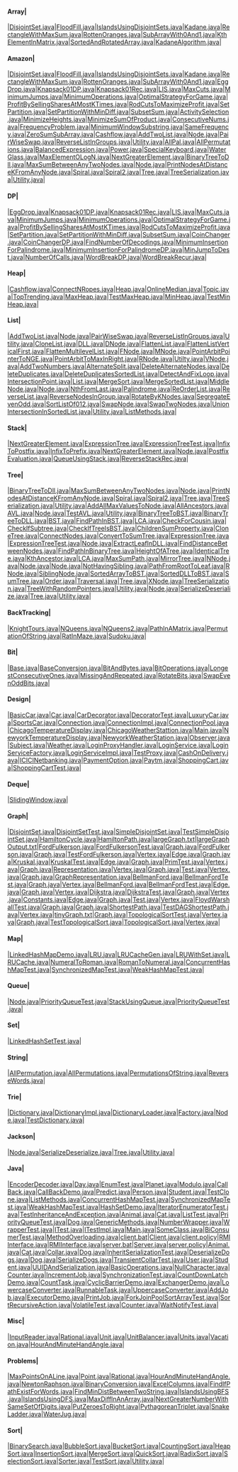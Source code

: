 
#### Array| 
|[DisjointSet.java](src/main/java/com/example/amazon/array/DisjointSet.java)|[FloodFill.java](src/main/java/com/example/amazon/array/FloodFill.java)|[IslandsUsingDisjointSets.java](src/main/java/com/example/amazon/array/IslandsUsingDisjointSets.java)|[Kadane.java](src/main/java/com/example/amazon/array/Kadane.java)|[RectangleWithMaxSum.java](src/main/java/com/example/amazon/array/RectangleWithMaxSum.java)|[RottenOranges.java](src/main/java/com/example/amazon/array/RottenOranges.java)|[SubArrayWith0And1.java](src/main/java/com/example/amazon/array/SubArrayWith0And1.java)|[KthElementInMatrix.java](src/main/java/com/example/ds/array/bfs/KthElementInMatrix.java)|[SortedAndRotatedArray.java](src/main/java/com/example/ds/array/binsearch/SortedAndRotatedArray.java)|[KadaneAlgorithm.java](src/main/java/com/example/ds/array/KadaneAlgorithm.java)|

#### Amazon| 
|[DisjointSet.java](src/main/java/com/example/amazon/array/DisjointSet.java)|[FloodFill.java](src/main/java/com/example/amazon/array/FloodFill.java)|[IslandsUsingDisjointSets.java](src/main/java/com/example/amazon/array/IslandsUsingDisjointSets.java)|[Kadane.java](src/main/java/com/example/amazon/array/Kadane.java)|[RectangleWithMaxSum.java](src/main/java/com/example/amazon/array/RectangleWithMaxSum.java)|[RottenOranges.java](src/main/java/com/example/amazon/array/RottenOranges.java)|[SubArrayWith0And1.java](src/main/java/com/example/amazon/array/SubArrayWith0And1.java)|[EggDrop.java](src/main/java/com/example/amazon/dp/EggDrop.java)|[Knapsack01DP.java](src/main/java/com/example/amazon/dp/Knapsack01DP.java)|[Knapsack01Rec.java](src/main/java/com/example/amazon/dp/Knapsack01Rec.java)|[LIS.java](src/main/java/com/example/amazon/dp/LIS.java)|[MaxCuts.java](src/main/java/com/example/amazon/dp/MaxCuts.java)|[MinimumJumps.java](src/main/java/com/example/amazon/dp/MinimumJumps.java)|[MinimumOperations.java](src/main/java/com/example/amazon/dp/MinimumOperations.java)|[OptimalStrategyForGame.java](src/main/java/com/example/amazon/dp/OptimalStrategyForGame.java)|[ProfitBySellingSharesAtMostKTimes.java](src/main/java/com/example/amazon/dp/ProfitBySellingSharesAtMostKTimes.java)|[RodCutsToMaximizeProfit.java](src/main/java/com/example/amazon/dp/RodCutsToMaximizeProfit.java)|[SetPartition.java](src/main/java/com/example/amazon/dp/SetPartition.java)|[SetPartitionWithMinDiff.java](src/main/java/com/example/amazon/dp/SetPartitionWithMinDiff.java)|[SubsetSum.java](src/main/java/com/example/amazon/dp/SubsetSum.java)|[ActivitySelection.java](src/main/java/com/example/amazon/greedy/ActivitySelection.java)|[MinimizeHeights.java](src/main/java/com/example/amazon/greedy/MinimizeHeights.java)|[MinimizeSumOfProduct.java](src/main/java/com/example/amazon/greedy/MinimizeSumOfProduct.java)|[ConsecutiveNums.java](src/main/java/com/example/amazon/hashing/ConsecutiveNums.java)|[FrequencyProblem.java](src/main/java/com/example/amazon/hashing/FrequencyProblem.java)|[MinimumWindowSubstring.java](src/main/java/com/example/amazon/hashing/MinimumWindowSubstring.java)|[SameFrequency.java](src/main/java/com/example/amazon/hashing/SameFrequency.java)|[ZeroSumSubArray.java](src/main/java/com/example/amazon/hashing/ZeroSumSubArray.java)|[Cashflow.java](src/main/java/com/example/amazon/heap/Cashflow.java)|[AddTwoList.java](src/main/java/com/example/amazon/list/AddTwoList.java)|[Node.java](src/main/java/com/example/amazon/list/Node.java)|[PairWiseSwap.java](src/main/java/com/example/amazon/list/PairWiseSwap.java)|[ReverseListInGroups.java](src/main/java/com/example/amazon/list/ReverseListInGroups.java)|[Utility.java](src/main/java/com/example/amazon/list/Utility.java)|[AllPal.java](src/main/java/com/example/amazon/recursion/AllPal.java)|[AllPermutations.java](src/main/java/com/example/amazon/recursion/AllPermutations.java)|[BalancedExpression.java](src/main/java/com/example/amazon/recursion/parenthesis/BalancedExpression.java)|[Power.java](src/main/java/com/example/amazon/recursion/Power.java)|[SpecialKeyboard.java](src/main/java/com/example/amazon/recursion/SpecialKeyboard.java)|[WaterGlass.java](src/main/java/com/example/amazon/recursion/WaterGlass.java)|[MaxElementOLogN.java](src/main/java/com/example/amazon/search/MaxElementOLogN.java)|[NextGreaterElement.java](src/main/java/com/example/amazon/stack/NextGreaterElement.java)|[BinaryTreeToDll.java](src/main/java/com/example/amazon/tree/BinaryTreeToDll.java)|[MaxSumBetweenAnyTwoNodes.java](src/main/java/com/example/amazon/tree/MaxSumBetweenAnyTwoNodes.java)|[Node.java](src/main/java/com/example/amazon/tree/Node.java)|[PrintNodesAtDistanceKFromAnyNode.java](src/main/java/com/example/amazon/tree/PrintNodesAtDistanceKFromAnyNode.java)|[Spiral.java](src/main/java/com/example/amazon/tree/Spiral.java)|[Spiral2.java](src/main/java/com/example/amazon/tree/Spiral2.java)|[Tree.java](src/main/java/com/example/amazon/tree/Tree.java)|[TreeSerialization.java](src/main/java/com/example/amazon/tree/TreeSerialization.java)|[Utility.java](src/main/java/com/example/amazon/tree/Utility.java)|

#### DP| 
|[EggDrop.java](src/main/java/com/example/amazon/dp/EggDrop.java)|[Knapsack01DP.java](src/main/java/com/example/amazon/dp/Knapsack01DP.java)|[Knapsack01Rec.java](src/main/java/com/example/amazon/dp/Knapsack01Rec.java)|[LIS.java](src/main/java/com/example/amazon/dp/LIS.java)|[MaxCuts.java](src/main/java/com/example/amazon/dp/MaxCuts.java)|[MinimumJumps.java](src/main/java/com/example/amazon/dp/MinimumJumps.java)|[MinimumOperations.java](src/main/java/com/example/amazon/dp/MinimumOperations.java)|[OptimalStrategyForGame.java](src/main/java/com/example/amazon/dp/OptimalStrategyForGame.java)|[ProfitBySellingSharesAtMostKTimes.java](src/main/java/com/example/amazon/dp/ProfitBySellingSharesAtMostKTimes.java)|[RodCutsToMaximizeProfit.java](src/main/java/com/example/amazon/dp/RodCutsToMaximizeProfit.java)|[SetPartition.java](src/main/java/com/example/amazon/dp/SetPartition.java)|[SetPartitionWithMinDiff.java](src/main/java/com/example/amazon/dp/SetPartitionWithMinDiff.java)|[SubsetSum.java](src/main/java/com/example/amazon/dp/SubsetSum.java)|[CoinChanger.java](src/main/java/com/example/dp/CoinChanger.java)|[CoinChangerDP.java](src/main/java/com/example/dp/CoinChangerDP.java)|[FindNumberOfDecodings.java](src/main/java/com/example/dp/FindNumberOfDecodings.java)|[MinimumInsertionForPalindrome.java](src/main/java/com/example/dp/MinimumInsertionForPalindrome.java)|[MinimumInsertionForPalindromeDP.java](src/main/java/com/example/dp/MinimumInsertionForPalindromeDP.java)|[MinJumpToDest.java](src/main/java/com/example/dp/MinJumpToDest.java)|[NumberOfCalls.java](src/main/java/com/example/dp/NumberOfCalls.java)|[WordBreakDP.java](src/main/java/com/example/dp/WordBreakDP.java)|[WordBreakRecur.java](src/main/java/com/example/dp/WordBreakRecur.java)|

#### Heap| 
|[Cashflow.java](src/main/java/com/example/amazon/heap/Cashflow.java)|[ConnectNRopes.java](src/main/java/com/example/ds/heap/ConnectNRopes.java)|[Heap.java](src/main/java/com/example/ds/heap/example/Heap.java)|[OnlineMedian.java](src/main/java/com/example/ds/heap/example/OnlineMedian.java)|[Topic.java](src/main/java/com/example/ds/heap/example/Topic.java)|[TopTrending.java](src/main/java/com/example/ds/heap/example/TopTrending.java)|[MaxHeap.java](src/main/java/com/example/ds/heap/maxheap/MaxHeap.java)|[TestMaxHeap.java](src/main/java/com/example/ds/heap/maxheap/TestMaxHeap.java)|[MinHeap.java](src/main/java/com/example/ds/heap/minheap/MinHeap.java)|[TestMinHeap.java](src/main/java/com/example/ds/heap/minheap/TestMinHeap.java)|

#### List| 
|[AddTwoList.java](src/main/java/com/example/amazon/list/AddTwoList.java)|[Node.java](src/main/java/com/example/amazon/list/Node.java)|[PairWiseSwap.java](src/main/java/com/example/amazon/list/PairWiseSwap.java)|[ReverseListInGroups.java](src/main/java/com/example/amazon/list/ReverseListInGroups.java)|[Utility.java](src/main/java/com/example/amazon/list/Utility.java)|[CloneList.java](src/main/java/com/example/ds/list/doublelist/CloneList.java)|[DLL.java](src/main/java/com/example/ds/list/doublelist/DLL.java)|[DNode.java](src/main/java/com/example/ds/list/doublelist/DNode.java)|[FlattenList.java](src/main/java/com/example/ds/list/doublelist/FlattenList.java)|[FlattenListVerticalFirst.java](src/main/java/com/example/ds/list/doublelist/FlattenListVerticalFirst.java)|[FlattenMultilevelList.java](src/main/java/com/example/ds/list/doublelist/FlattenMultilevelList.java)|[FNode.java](src/main/java/com/example/ds/list/doublelist/FNode.java)|[MNode.java](src/main/java/com/example/ds/list/doublelist/MNode.java)|[PointArbitPointerToNGE.java](src/main/java/com/example/ds/list/doublelist/PointArbitPointerToNGE.java)|[PointArbitToMaxInRight.java](src/main/java/com/example/ds/list/doublelist/PointArbitToMaxInRight.java)|[RNode.java](src/main/java/com/example/ds/list/doublelist/RNode.java)|[Utilty.java](src/main/java/com/example/ds/list/doublelist/Utilty.java)|[VNode.java](src/main/java/com/example/ds/list/doublelist/VNode.java)|[AddTwoNumbers.java](src/main/java/com/example/ds/list/single/AddTwoNumbers.java)|[AlternateSplit.java](src/main/java/com/example/ds/list/single/AlternateSplit.java)|[DeleteAlternateNodes.java](src/main/java/com/example/ds/list/single/DeleteAlternateNodes.java)|[DeleteDuplicates.java](src/main/java/com/example/ds/list/single/DeleteDuplicates.java)|[DeleteDuplicatesSortedList.java](src/main/java/com/example/ds/list/single/DeleteDuplicatesSortedList.java)|[DetectAndFixLoop.java](src/main/java/com/example/ds/list/single/DetectAndFixLoop.java)|[IntersectionPoint.java](src/main/java/com/example/ds/list/single/IntersectionPoint.java)|[List.java](src/main/java/com/example/ds/list/single/List.java)|[MergeSort.java](src/main/java/com/example/ds/list/single/MergeSort.java)|[MergeSortedList.java](src/main/java/com/example/ds/list/single/MergeSortedList.java)|[MiddleNode.java](src/main/java/com/example/ds/list/single/MiddleNode.java)|[Node.java](src/main/java/com/example/ds/list/single/Node.java)|[NthFromLast.java](src/main/java/com/example/ds/list/single/NthFromLast.java)|[Palindrome.java](src/main/java/com/example/ds/list/single/Palindrome.java)|[ReOrderList.java](src/main/java/com/example/ds/list/single/ReOrderList.java)|[ReverseList.java](src/main/java/com/example/ds/list/single/ReverseList.java)|[ReverseNodesInGroup.java](src/main/java/com/example/ds/list/single/ReverseNodesInGroup.java)|[RotateByKNodes.java](src/main/java/com/example/ds/list/single/RotateByKNodes.java)|[SegregateEvenOdd.java](src/main/java/com/example/ds/list/single/SegregateEvenOdd.java)|[SortListOf012.java](src/main/java/com/example/ds/list/single/SortListOf012.java)|[SwapNode.java](src/main/java/com/example/ds/list/single/SwapNode.java)|[SwapTwoNodes.java](src/main/java/com/example/ds/list/single/SwapTwoNodes.java)|[UnionIntersectionInSortedList.java](src/main/java/com/example/ds/list/single/UnionIntersectionInSortedList.java)|[Utility.java](src/main/java/com/example/ds/list/single/Utility.java)|[ListMethods.java](src/main/java/com/example/java/collections/list/ListMethods.java)|

#### Stack| 
|[NextGreaterElement.java](src/main/java/com/example/amazon/stack/NextGreaterElement.java)|[ExpressionTree.java](src/main/java/com/example/ds/stack/ExpressionTree.java)|[ExpressionTreeTest.java](src/main/java/com/example/ds/stack/ExpressionTreeTest.java)|[InfixToPostfix.java](src/main/java/com/example/ds/stack/InfixToPostfix.java)|[InfixToPrefix.java](src/main/java/com/example/ds/stack/InfixToPrefix.java)|[NextGreaterElement.java](src/main/java/com/example/ds/stack/NextGreaterElement.java)|[Node.java](src/main/java/com/example/ds/stack/Node.java)|[PostfixEvaluation.java](src/main/java/com/example/ds/stack/PostfixEvaluation.java)|[QueueUsingStack.java](src/main/java/com/example/ds/stack/QueueUsingStack.java)|[ReverseStackRec.java](src/main/java/com/example/ds/stack/ReverseStackRec.java)|

#### Tree| 
|[BinaryTreeToDll.java](src/main/java/com/example/amazon/tree/BinaryTreeToDll.java)|[MaxSumBetweenAnyTwoNodes.java](src/main/java/com/example/amazon/tree/MaxSumBetweenAnyTwoNodes.java)|[Node.java](src/main/java/com/example/amazon/tree/Node.java)|[PrintNodesAtDistanceKFromAnyNode.java](src/main/java/com/example/amazon/tree/PrintNodesAtDistanceKFromAnyNode.java)|[Spiral.java](src/main/java/com/example/amazon/tree/Spiral.java)|[Spiral2.java](src/main/java/com/example/amazon/tree/Spiral2.java)|[Tree.java](src/main/java/com/example/amazon/tree/Tree.java)|[TreeSerialization.java](src/main/java/com/example/amazon/tree/TreeSerialization.java)|[Utility.java](src/main/java/com/example/amazon/tree/Utility.java)|[AddAllMaxValuesToNode.java](src/main/java/com/example/ds/tree/AddAllMaxValuesToNode.java)|[AllAncestors.java](src/main/java/com/example/ds/tree/AllAncestors.java)|[AVL.java](src/main/java/com/example/ds/tree/avl/AVL.java)|[Node.java](src/main/java/com/example/ds/tree/avl/Node.java)|[TestAVL.java](src/main/java/com/example/ds/tree/avl/TestAVL.java)|[Utility.java](src/main/java/com/example/ds/tree/avl/Utility.java)|[BinaryTreeToBST.java](src/main/java/com/example/ds/tree/BinaryTreeToBST.java)|[BinaryTreeToDLL.java](src/main/java/com/example/ds/tree/BinaryTreeToDLL.java)|[BST.java](src/main/java/com/example/ds/tree/bst/BST.java)|[FindPathInBST.java](src/main/java/com/example/ds/tree/bst/FindPathInBST.java)|[LCA.java](src/main/java/com/example/ds/tree/bst/LCA.java)|[CheckForCousin.java](src/main/java/com/example/ds/tree/CheckForCousin.java)|[CheckIfSubtree.java](src/main/java/com/example/ds/tree/CheckIfSubtree.java)|[CheckIfTreeIsBST.java](src/main/java/com/example/ds/tree/CheckIfTreeIsBST.java)|[ChildrenSumProperty.java](src/main/java/com/example/ds/tree/ChildrenSumProperty.java)|[CloneTree.java](src/main/java/com/example/ds/tree/CloneTree.java)|[ConnectNodes.java](src/main/java/com/example/ds/tree/ConnectNodes.java)|[ConvertToSumTree.java](src/main/java/com/example/ds/tree/ConvertToSumTree.java)|[ExpressionTree.java](src/main/java/com/example/ds/tree/expresssion/ExpressionTree.java)|[ExpressionTreeTest.java](src/main/java/com/example/ds/tree/expresssion/ExpressionTreeTest.java)|[Node.java](src/main/java/com/example/ds/tree/expresssion/Node.java)|[ExtractLeafInDLL.java](src/main/java/com/example/ds/tree/ExtractLeafInDLL.java)|[FindDistanceBetweenNodes.java](src/main/java/com/example/ds/tree/FindDistanceBetweenNodes.java)|[FindPathInBinaryTree.java](src/main/java/com/example/ds/tree/FindPathInBinaryTree.java)|[HeightOfATree.java](src/main/java/com/example/ds/tree/HeightOfATree.java)|[IdenticalTree.java](src/main/java/com/example/ds/tree/IdenticalTree.java)|[KthAncestor.java](src/main/java/com/example/ds/tree/KthAncestor.java)|[LCA.java](src/main/java/com/example/ds/tree/LCA.java)|[MaxSumPath.java](src/main/java/com/example/ds/tree/MaxSumPath.java)|[MirrorTree.java](src/main/java/com/example/ds/tree/MirrorTree.java)|[NNode.java](src/main/java/com/example/ds/tree/NNode.java)|[Node.java](src/main/java/com/example/ds/tree/node/Node.java)|[Node.java](src/main/java/com/example/ds/tree/Node.java)|[NotHavingSibling.java](src/main/java/com/example/ds/tree/NotHavingSibling.java)|[PathFromRootToLeaf.java](src/main/java/com/example/ds/tree/PathFromRootToLeaf.java)|[RNode.java](src/main/java/com/example/ds/tree/RNode.java)|[SiblingNode.java](src/main/java/com/example/ds/tree/SiblingNode.java)|[SortedArrayToBST.java](src/main/java/com/example/ds/tree/SortedArrayToBST.java)|[SortedDLLToBST.java](src/main/java/com/example/ds/tree/SortedDLLToBST.java)|[SumTree.java](src/main/java/com/example/ds/tree/SumTree.java)|[Order.java](src/main/java/com/example/ds/tree/traversal/Order.java)|[Traversal.java](src/main/java/com/example/ds/tree/traversal/Traversal.java)|[Tree.java](src/main/java/com/example/ds/tree/traversal/Tree.java)|[XNode.java](src/main/java/com/example/ds/tree/traversal/XNode.java)|[TreeSerialization.java](src/main/java/com/example/ds/tree/TreeSerialization.java)|[TreeWithRandomPointers.java](src/main/java/com/example/ds/tree/TreeWithRandomPointers.java)|[Utility.java](src/main/java/com/example/ds/tree/Utility.java)|[Node.java](src/main/java/com/example/jackson/tree/Node.java)|[SerializeDeserialize.java](src/main/java/com/example/jackson/tree/SerializeDeserialize.java)|[Tree.java](src/main/java/com/example/jackson/tree/Tree.java)|[Utility.java](src/main/java/com/example/jackson/tree/Utility.java)|

#### BackTracking| 
|[KnightTours.java](src/main/java/com/example/backtracking/KnightTours.java)|[NQueens.java](src/main/java/com/example/backtracking/NQueens.java)|[NQueens2.java](src/main/java/com/example/backtracking/NQueens2.java)|[PathInAMatrix.java](src/main/java/com/example/backtracking/PathInAMatrix.java)|[PermutationOfString.java](src/main/java/com/example/backtracking/PermutationOfString.java)|[RatInMaze.java](src/main/java/com/example/backtracking/RatInMaze.java)|[Sudoku.java](src/main/java/com/example/backtracking/Sudoku.java)|

#### Bit| 
|[Base.java](src/main/java/com/example/bit/Base.java)|[BaseConversion.java](src/main/java/com/example/bit/BaseConversion.java)|[BitAndBytes.java](src/main/java/com/example/bit/BitAndBytes.java)|[BitOperations.java](src/main/java/com/example/bit/BitOperations.java)|[LongestConsecutiveOnes.java](src/main/java/com/example/bit/LongestConsecutiveOnes.java)|[MissingAndRepeated.java](src/main/java/com/example/bit/MissingAndRepeated.java)|[RotateBits.java](src/main/java/com/example/bit/RotateBits.java)|[SwapEvenOddBits.java](src/main/java/com/example/bit/SwapEvenOddBits.java)|

#### Design| 
|[BasicCar.java](src/main/java/com/example/design/decorator/BasicCar.java)|[Car.java](src/main/java/com/example/design/decorator/Car.java)|[CarDecorator.java](src/main/java/com/example/design/decorator/CarDecorator.java)|[DecoratorTest.java](src/main/java/com/example/design/decorator/DecoratorTest.java)|[LuxuryCar.java](src/main/java/com/example/design/decorator/LuxuryCar.java)|[SportsCar.java](src/main/java/com/example/design/decorator/SportsCar.java)|[Connection.java](src/main/java/com/example/design/objectpool/Connection.java)|[ConnectionImpl.java](src/main/java/com/example/design/objectpool/ConnectionImpl.java)|[ConnectionPool.java](src/main/java/com/example/design/objectpool/ConnectionPool.java)|[ChicagoTemperatureDisplay.java](src/main/java/com/example/design/observer/ChicagoTemperatureDisplay.java)|[ChicagoWeatherStattion.java](src/main/java/com/example/design/observer/ChicagoWeatherStattion.java)|[Main.java](src/main/java/com/example/design/observer/Main.java)|[NewyorkTemperatureDisplay.java](src/main/java/com/example/design/observer/NewyorkTemperatureDisplay.java)|[NewyorkWeatherStation.java](src/main/java/com/example/design/observer/NewyorkWeatherStation.java)|[Observer.java](src/main/java/com/example/design/observer/Observer.java)|[Subject.java](src/main/java/com/example/design/observer/Subject.java)|[Weather.java](src/main/java/com/example/design/observer/Weather.java)|[LoginProxyHandler.java](src/main/java/com/example/design/proxy/LoginProxyHandler.java)|[LoginService.java](src/main/java/com/example/design/proxy/LoginService.java)|[LoginServiceFactory.java](src/main/java/com/example/design/proxy/LoginServiceFactory.java)|[LoginServiceImpl.java](src/main/java/com/example/design/proxy/LoginServiceImpl.java)|[TestProxy.java](src/main/java/com/example/design/proxy/TestProxy.java)|[CashOnDelivery.java](src/main/java/com/example/design/strategy/CashOnDelivery.java)|[ICICINetbanking.java](src/main/java/com/example/design/strategy/ICICINetbanking.java)|[PaymentOption.java](src/main/java/com/example/design/strategy/PaymentOption.java)|[Paytm.java](src/main/java/com/example/design/strategy/Paytm.java)|[ShoppingCart.java](src/main/java/com/example/design/strategy/ShoppingCart.java)|[ShoppingCartTest.java](src/main/java/com/example/design/strategy/ShoppingCartTest.java)|

#### Deque| 
|[SlidingWindow.java](src/main/java/com/example/ds/deque/SlidingWindow.java)|

#### Graph| 
|[DisjointSet.java](src/main/java/com/example/ds/graph/disjointsets/DisjointSet.java)|[DisjointSetTest.java](src/main/java/com/example/ds/graph/disjointsets/DisjointSetTest.java)|[SimpleDisjointSet.java](src/main/java/com/example/ds/graph/disjointsets/SimpleDisjointSet.java)|[TestSimpleDisjointSet.java](src/main/java/com/example/ds/graph/disjointsets/TestSimpleDisjointSet.java)|[HamiltonCycle.java](src/main/java/com/example/ds/graph/hamilton/HamiltonCycle.java)|[HamiltonPath.java](src/main/java/com/example/ds/graph/hamilton/HamiltonPath.java)|[largeGraph.txt](src/main/java/com/example/ds/graph/largeGraph.txt)|[largeGraphOutput.txt](src/main/java/com/example/ds/graph/largeGraphOutput.txt)|[FordFulkerson.java](src/main/java/com/example/ds/graph/maxflow/adjm/FordFulkerson.java)|[FordFulkersonTest.java](src/main/java/com/example/ds/graph/maxflow/adjm/FordFulkersonTest.java)|[Graph.java](src/main/java/com/example/ds/graph/maxflow/adjm/Graph.java)|[FordFulkerson.java](src/main/java/com/example/ds/graph/maxflow/advanced/FordFulkerson.java)|[Graph.java](src/main/java/com/example/ds/graph/maxflow/advanced/Graph.java)|[TestFordFulkerson.java](src/main/java/com/example/ds/graph/maxflow/advanced/TestFordFulkerson.java)|[Vertex.java](src/main/java/com/example/ds/graph/maxflow/advanced/Vertex.java)|[Edge.java](src/main/java/com/example/ds/graph/mst/kruskal/Edge.java)|[Graph.java](src/main/java/com/example/ds/graph/mst/kruskal/Graph.java)|[Kruskal.java](src/main/java/com/example/ds/graph/mst/kruskal/Kruskal.java)|[KruskalTest.java](src/main/java/com/example/ds/graph/mst/kruskal/KruskalTest.java)|[Edge.java](src/main/java/com/example/ds/graph/mst/prim/Edge.java)|[Graph.java](src/main/java/com/example/ds/graph/mst/prim/Graph.java)|[PrimTest.java](src/main/java/com/example/ds/graph/mst/prim/PrimTest.java)|[Vertex.java](src/main/java/com/example/ds/graph/mst/prim/Vertex.java)|[Graph.java](src/main/java/com/example/ds/graph/repsentation/adjlist/advanced/usingidx/Graph.java)|[Representation.java](src/main/java/com/example/ds/graph/repsentation/adjlist/advanced/usingidx/Representation.java)|[Vertex.java](src/main/java/com/example/ds/graph/repsentation/adjlist/advanced/usingidx/Vertex.java)|[Graph.java](src/main/java/com/example/ds/graph/repsentation/adjlist/advanced/usingnames/Graph.java)|[Test.java](src/main/java/com/example/ds/graph/repsentation/adjlist/advanced/usingnames/Test.java)|[Vertex.java](src/main/java/com/example/ds/graph/repsentation/adjlist/advanced/usingnames/Vertex.java)|[Graph.java](src/main/java/com/example/ds/graph/repsentation/adjlist/simple/Graph.java)|[GraphRepresentation.java](src/main/java/com/example/ds/graph/repsentation/adjlist/simple/GraphRepresentation.java)|[BellmanFord.java](src/main/java/com/example/ds/graph/shortestpath/bellmanford/BellmanFord.java)|[BellmanFordTest.java](src/main/java/com/example/ds/graph/shortestpath/bellmanford/BellmanFordTest.java)|[Graph.java](src/main/java/com/example/ds/graph/shortestpath/bellmanford/Graph.java)|[Vertex.java](src/main/java/com/example/ds/graph/shortestpath/bellmanford/Vertex.java)|[BellmanFord.java](src/main/java/com/example/ds/graph/shortestpath/bellmanford2/BellmanFord.java)|[BellmanFordTest.java](src/main/java/com/example/ds/graph/shortestpath/bellmanford2/BellmanFordTest.java)|[Edge.java](src/main/java/com/example/ds/graph/shortestpath/bellmanford2/Edge.java)|[Graph.java](src/main/java/com/example/ds/graph/shortestpath/bellmanford2/Graph.java)|[Vertex.java](src/main/java/com/example/ds/graph/shortestpath/bellmanford2/Vertex.java)|[Dijkstra.java](src/main/java/com/example/ds/graph/shortestpath/dijkstra/Dijkstra.java)|[DijkstraTest.java](src/main/java/com/example/ds/graph/shortestpath/dijkstra/DijkstraTest.java)|[Graph.java](src/main/java/com/example/ds/graph/shortestpath/dijkstra/Graph.java)|[Vertex.java](src/main/java/com/example/ds/graph/shortestpath/dijkstra/Vertex.java)|[Constants.java](src/main/java/com/example/ds/graph/shortestpath/dijkstra2/Constants.java)|[Edge.java](src/main/java/com/example/ds/graph/shortestpath/dijkstra2/Edge.java)|[Graph.java](src/main/java/com/example/ds/graph/shortestpath/dijkstra2/Graph.java)|[Test.java](src/main/java/com/example/ds/graph/shortestpath/dijkstra2/Test.java)|[Vertex.java](src/main/java/com/example/ds/graph/shortestpath/dijkstra2/Vertex.java)|[FloydWarshallTest.java](src/main/java/com/example/ds/graph/shortestpath/floydwarshall/FloydWarshallTest.java)|[Graph.java](src/main/java/com/example/ds/graph/shortestpath/floydwarshall/Graph.java)|[Graph.java](src/main/java/com/example/ds/graph/shortestpath/topological/Graph.java)|[ShortestPath.java](src/main/java/com/example/ds/graph/shortestpath/topological/ShortestPath.java)|[TestDAGShortestPath.java](src/main/java/com/example/ds/graph/shortestpath/topological/TestDAGShortestPath.java)|[Vertex.java](src/main/java/com/example/ds/graph/shortestpath/topological/Vertex.java)|[tinyGraph.txt](src/main/java/com/example/ds/graph/tinyGraph.txt)|[Graph.java](src/main/java/com/example/ds/graph/toplogicalsort/advanced/Graph.java)|[TopologicalSortTest.java](src/main/java/com/example/ds/graph/toplogicalsort/advanced/TopologicalSortTest.java)|[Vertex.java](src/main/java/com/example/ds/graph/toplogicalsort/advanced/Vertex.java)|[Graph.java](src/main/java/com/example/ds/graph/toplogicalsort/simple/Graph.java)|[TestTopologicalSort.java](src/main/java/com/example/ds/graph/toplogicalsort/simple/TestTopologicalSort.java)|[TopologicalSort.java](src/main/java/com/example/ds/graph/toplogicalsort/simple/TopologicalSort.java)|[Vertex.java](src/main/java/com/example/ds/graph/toplogicalsort/simple/Vertex.java)|

#### Map| 
|[LinkedHashMapDemo.java](src/main/java/com/example/ds/map/LinkedHashMapDemo.java)|[LRU.java](src/main/java/com/example/ds/map/lru/LRU.java)|[LRUCacheGen.java](src/main/java/com/example/ds/map/lru/LRUCacheGen.java)|[LRUWithSet.java](src/main/java/com/example/ds/map/lru/LRUWithSet.java)|[LRUCache.java](src/main/java/com/example/ds/map/LRUCache.java)|[NumeralToRoman.java](src/main/java/com/example/ds/map/NumeralToRoman.java)|[RomanToNumeral.java](src/main/java/com/example/ds/map/RomanToNumeral.java)|[ConcurrentHashMapTest.java](src/main/java/com/example/java/collections/map/ConcurrentHashMapTest.java)|[SynchronizedMapTest.java](src/main/java/com/example/java/collections/map/SynchronizedMapTest.java)|[WeakHashMapTest.java](src/main/java/com/example/java/collections/map/WeakHashMapTest.java)|

#### Queue| 
|[Node.java](src/main/java/com/example/ds/queue/pq/Node.java)|[PriorityQueueTest.java](src/main/java/com/example/ds/queue/pq/PriorityQueueTest.java)|[StackUsingQueue.java](src/main/java/com/example/ds/queue/StackUsingQueue.java)|[PriorityQueueTest.java](src/main/java/com/example/java/generics/collections/queue/PriorityQueueTest.java)|

#### Set| 
|[LinkedHashSetTest.java](src/main/java/com/example/ds/set/LinkedHashSetTest.java)|

#### String| 
|[AllPermutation.java](src/main/java/com/example/ds/string/AllPermutation.java)|[AllPermutations.java](src/main/java/com/example/ds/string/AllPermutations.java)|[PermutationsOfString.java](src/main/java/com/example/ds/string/PermutationsOfString.java)|[ReverseWords.java](src/main/java/com/example/ds/string/ReverseWords.java)|

#### Trie| 
|[Dictionary.java](src/main/java/com/example/ds/trie/Dictionary.java)|[DictionaryImpl.java](src/main/java/com/example/ds/trie/DictionaryImpl.java)|[DictionaryLoader.java](src/main/java/com/example/ds/trie/DictionaryLoader.java)|[Factory.java](src/main/java/com/example/ds/trie/Factory.java)|[Node.java](src/main/java/com/example/ds/trie/Node.java)|[TestDictionary.java](src/main/java/com/example/ds/trie/TestDictionary.java)|

#### Jackson| 
|[Node.java](src/main/java/com/example/jackson/tree/Node.java)|[SerializeDeserialize.java](src/main/java/com/example/jackson/tree/SerializeDeserialize.java)|[Tree.java](src/main/java/com/example/jackson/tree/Tree.java)|[Utility.java](src/main/java/com/example/jackson/tree/Utility.java)|

#### Java| 
|[EncoderDecoder.java](src/main/java/com/example/java/base64/EncoderDecoder.java)|[Day.java](src/main/java/com/example/java/basics/enums/Day.java)|[EnumTest.java](src/main/java/com/example/java/basics/enums/EnumTest.java)|[Planet.java](src/main/java/com/example/java/basics/enums/Planet.java)|[Modulo.java](src/main/java/com/example/java/basics/operators/Modulo.java)|[CallBack.java](src/main/java/com/example/java/callback/CallBack.java)|[CallBackDemo.java](src/main/java/com/example/java/callback/CallBackDemo.java)|[Predict.java](src/main/java/com/example/java/callback/Predict.java)|[Person.java](src/main/java/com/example/java/clone/Person.java)|[Student.java](src/main/java/com/example/java/clone/Student.java)|[TestClone.java](src/main/java/com/example/java/clone/TestClone.java)|[ListMethods.java](src/main/java/com/example/java/collections/list/ListMethods.java)|[ConcurrentHashMapTest.java](src/main/java/com/example/java/collections/map/ConcurrentHashMapTest.java)|[SynchronizedMapTest.java](src/main/java/com/example/java/collections/map/SynchronizedMapTest.java)|[WeakHashMapTest.java](src/main/java/com/example/java/collections/map/WeakHashMapTest.java)|[HashSetDemo.java](src/main/java/com/example/java/collections/sets/HashSetDemo.java)|[IteratorEnumeratorTest.java](src/main/java/com/example/java/collections/traverse/IteratorEnumeratorTest.java)|[TestInheritanceAndException.java](src/main/java/com/example/java/exceptions/TestInheritanceAndException.java)|[Animal.java](src/main/java/com/example/java/generics/Animal.java)|[Cat.java](src/main/java/com/example/java/generics/Cat.java)|[ListTest.java](src/main/java/com/example/java/generics/collections/ListTest.java)|[PriorityQueueTest.java](src/main/java/com/example/java/generics/collections/queue/PriorityQueueTest.java)|[Dog.java](src/main/java/com/example/java/generics/Dog.java)|[GenericMethods.java](src/main/java/com/example/java/generics/example/GenericMethods.java)|[NumberWrapper.java](src/main/java/com/example/java/generics/example/NumberWrapper.java)|[WrapperTest.java](src/main/java/com/example/java/generics/example/WrapperTest.java)|[ITest.java](src/main/java/com/example/java/interfaces/ITest.java)|[ITestImpl.java](src/main/java/com/example/java/interfaces/ITestImpl.java)|[Main.java](src/main/java/com/example/java/interfaces/Main.java)|[SomeClass.java](src/main/java/com/example/java/interfaces/SomeClass.java)|[BiConsumerTest.java](src/main/java/com/example/java/lambda/BiConsumerTest.java)|[MethodOverloading.java](src/main/java/com/example/java/polymorphism/MethodOverloading.java)|[client.bat](src/main/java/com/example/java/rmi/client/client.bat)|[Client.java](src/main/java/com/example/java/rmi/client/Client.java)|[client.policy](src/main/java/com/example/java/rmi/client/client.policy)|[RMIInterface.java](src/main/java/com/example/java/rmi/client/RMIInterface.java)|[RMIInterface.java](src/main/java/com/example/java/rmi/server/RMIInterface.java)|[server.bat](src/main/java/com/example/java/rmi/server/server.bat)|[Server.java](src/main/java/com/example/java/rmi/server/Server.java)|[server.policy](src/main/java/com/example/java/rmi/server/server.policy)|[Animal.java](src/main/java/com/example/java/serialization/Animal.java)|[Cat.java](src/main/java/com/example/java/serialization/Cat.java)|[Collar.java](src/main/java/com/example/java/serialization/Collar.java)|[Dog.java](src/main/java/com/example/java/serialization/Dog.java)|[InheritSerializationTest.java](src/main/java/com/example/java/serialization/InheritSerializationTest.java)|[DeserializeDogs.java](src/main/java/com/example/java/serialization/statictest/DeserializeDogs.java)|[Dog.java](src/main/java/com/example/java/serialization/statictest/Dog.java)|[SerializeDogs.java](src/main/java/com/example/java/serialization/statictest/SerializeDogs.java)|[TransientCollarTest.java](src/main/java/com/example/java/serialization/TransientCollarTest.java)|[User.java](src/main/java/com/example/java/serialization/User.java)|[Student.java](src/main/java/com/example/java/serialization/uuid/Student.java)|[UUIDAndSerialization.java](src/main/java/com/example/java/serialization/uuid/UUIDAndSerialization.java)|[BasicOperations.java](src/main/java/com/example/java/streams/BasicOperations.java)|[NullCharacter.java](src/main/java/com/example/java/strings/NullCharacter.java)|[Counter.java](src/main/java/com/example/java/threads/basic/Counter.java)|[IncrementJob.java](src/main/java/com/example/java/threads/basic/IncrementJob.java)|[SynchronizationTest.java](src/main/java/com/example/java/threads/basic/SynchronizationTest.java)|[CountDownLatchDemo.java](src/main/java/com/example/java/threads/concurrent/CountDownLatchDemo.java)|[CountTask.java](src/main/java/com/example/java/threads/concurrent/CountTask.java)|[CyclicBarrierDemo.java](src/main/java/com/example/java/threads/concurrent/CyclicBarrierDemo.java)|[ExchangerDemo.java](src/main/java/com/example/java/threads/concurrent/ExchangerDemo.java)|[LowercaseConverter.java](src/main/java/com/example/java/threads/concurrent/LowercaseConverter.java)|[RunnableTask.java](src/main/java/com/example/java/threads/concurrent/RunnableTask.java)|[UppercaseConverter.java](src/main/java/com/example/java/threads/concurrent/UppercaseConverter.java)|[AddJob.java](src/main/java/com/example/java/threads/executors/AddJob.java)|[ExecutorDemo.java](src/main/java/com/example/java/threads/executors/ExecutorDemo.java)|[PrintJob.java](src/main/java/com/example/java/threads/executors/PrintJob.java)|[ForkJoinPoolSortArrayTest.java](src/main/java/com/example/java/threads/forkjoin/ForkJoinPoolSortArrayTest.java)|[SortRecursiveAction.java](src/main/java/com/example/java/threads/forkjoin/SortRecursiveAction.java)|[VolatileTest.java](src/main/java/com/example/java/threads/volatiletest/VolatileTest.java)|[Counter.java](src/main/java/com/example/java/threads/waitnotify/Counter.java)|[WaitNotifyTest.java](src/main/java/com/example/java/threads/waitnotify/WaitNotifyTest.java)|

#### Misc| 
|[InputReader.java](src/main/java/com/example/misc/competitive/esko/InputReader.java)|[Rational.java](src/main/java/com/example/misc/competitive/esko/Rational.java)|[Unit.java](src/main/java/com/example/misc/competitive/esko/Unit.java)|[UnitBalancer.java](src/main/java/com/example/misc/competitive/esko/UnitBalancer.java)|[Units.java](src/main/java/com/example/misc/competitive/esko/Units.java)|[Vacation.java](src/main/java/com/example/misc/competitive/Vacation.java)|[HourAndMinuteHandAngle.java](src/main/java/com/example/problems/misc/HourAndMinuteHandAngle.java)|

#### Problems| 
|[MaxPointsOnALine.java](src/main/java/com/example/problems/geometry/MaxPointsOnALine.java)|[Point.java](src/main/java/com/example/problems/geometry/Point.java)|[Rational.java](src/main/java/com/example/problems/geometry/Rational.java)|[HourAndMinuteHandAngle.java](src/main/java/com/example/problems/misc/HourAndMinuteHandAngle.java)|[NewtonRaphson.java](src/main/java/com/example/problems/numericalmethods/NewtonRaphson.java)|[BinaryConversion.java](src/main/java/com/example/problems/ps/BinaryConversion.java)|[ExcelColumns.java](src/main/java/com/example/problems/ps/ExcelColumns.java)|[FindIfPathExistForWords.java](src/main/java/com/example/problems/ps/FindIfPathExistForWords.java)|[FindMinDistBetweenTwoString.java](src/main/java/com/example/problems/ps/FindMinDistBetweenTwoString.java)|[IslandsUsingBFS.java](src/main/java/com/example/problems/ps/IslandsUsingBFS.java)|[IslandsUsingDFS.java](src/main/java/com/example/problems/ps/IslandsUsingDFS.java)|[MaxDiffInAnArray.java](src/main/java/com/example/problems/ps/MaxDiffInAnArray.java)|[NextGreaterNumberWithSameSetOfDigits.java](src/main/java/com/example/problems/ps/NextGreaterNumberWithSameSetOfDigits.java)|[PutZeroesToRight.java](src/main/java/com/example/problems/ps/PutZeroesToRight.java)|[PythagoreanTriplet.java](src/main/java/com/example/problems/ps/PythagoreanTriplet.java)|[SnakeLadder.java](src/main/java/com/example/problems/ps/SnakeLadder.java)|[WaterJug.java](src/main/java/com/example/problems/ps/WaterJug.java)|

#### Sort| 
|[BinarySearch.java](src/main/java/com/example/sort/BinarySearch.java)|[BubbleSort.java](src/main/java/com/example/sort/BubbleSort.java)|[BucketSort.java](src/main/java/com/example/sort/BucketSort.java)|[CountingSort.java](src/main/java/com/example/sort/CountingSort.java)|[HeapSort.java](src/main/java/com/example/sort/HeapSort.java)|[InsertionSort.java](src/main/java/com/example/sort/InsertionSort.java)|[MergeSort.java](src/main/java/com/example/sort/MergeSort.java)|[QuickSort.java](src/main/java/com/example/sort/QuickSort.java)|[RadixSort.java](src/main/java/com/example/sort/RadixSort.java)|[SelectionSort.java](src/main/java/com/example/sort/SelectionSort.java)|[Sorter.java](src/main/java/com/example/sort/Sorter.java)|[TestSort.java](src/main/java/com/example/sort/TestSort.java)|[Utility.java](src/main/java/com/example/sort/Utility.java)|
